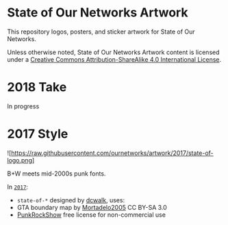 # State of Our Networks Artwork

This repository logos, posters, and sticker artwork for State of Our Networks.

Unless otherwise noted, <span xmlns:dct="http://purl.org/dc/terms/" property="dct:title">State of Our Networks Artwork</span> content is licensed under a <a rel="license" href="http://creativecommons.org/licenses/by-sa/4.0/">Creative Commons Attribution-ShareAlike 4.0 International License</a>.

# 2018 Take

In progress

# 2017 Style

![https://raw.githubusercontent.com/ournetworks/artwork/2017/state-of-logo.png]

B+W meets mid-2000s punk fonts.

In [`2017`](./2017/):
-  `state-of-*` designed by [dcwalk](https://github.com/dcwalk), uses:
  - GTA boundary map by [Mortadelo2005](https://en.wikipedia.org/wiki/File:Greater_toronto_area_map.svg) CC BY-SA 3.0
  - [PunkRockShow](http://cloutierfontes.ca/punk-rock-show.html) free license for non-commercial use
